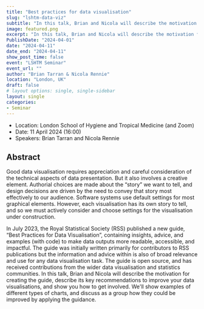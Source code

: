 ```yaml
---
title: "Best practices for data visualisation"
slug: "lshtm-data-viz"
subtitle: "In this talk, Brian and Nicola will describe the motivation for creating the Royal Statistical Society's data visualisation guide, describe its key recommendations to improve your data visualisations, and show you how to get involved."
image: featured.png
excerpt: "In this talk, Brian and Nicola will describe the motivation for creating the Royal Statistical Society's data visualisation guide, describe its key recommendations to improve your data visualisations, and show you how to get involved."
PublishDate: "2024-04-01"
date: "2024-04-11"
date_end: "2024-04-11"
show_post_time: false
event: "LSHTM Seminar"
event_url: ""
author: "Brian Tarran & Nicola Rennie"
location: "London, UK"
draft: false
# layout options: single, single-sidebar
layout: single
categories:
- Seminar
---
```


* Location: London School of Hygiene and Tropical Medicine (and Zoom)
* Date: 11 April 2024 (16:00)
* Speakers: Brian Tarran and Nicola Rennie

## Abstract

Good data visualisation requires appreciation and careful consideration of the technical aspects of data presentation. But it also involves a creative element. Authorial choices are made about the “story” we want to tell, and design decisions are driven by the need to convey that story most effectively to our audience. Software systems use default settings for most graphical elements. However, each visualisation has its own story to tell, and so we must actively consider and choose settings for the visualisation under construction.

In July 2023, the Royal Statistical Society (RSS) published a new guide, “Best Practices for Data Visualisation”, containing insights, advice, and examples (with code) to make data outputs more readable, accessible, and impactful. The guide was initially written primarily for contributors to RSS publications but the information and advice within is also of broad relevance and use for any data visualisation task. The guide is open source, and has received contributions from the wider data visualisation and statistics communities. In this talk, Brian and Nicola will describe the motivation for creating the guide, describe its key recommendations to improve your data visualisations, and show you how to get involved. We'll show examples of different types of charts, and discuss as a group how they could be improved by applying the guidance.
